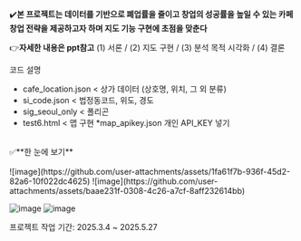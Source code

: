 ✔️**본 프로젝트는 데이터를 기반으로 폐업률을 줄이고 창업의 성공률을 높일 수 있는 카페 창업 전략을 제공하고자 하며 지도 기능 구현에 초점을 맞춘다**

👉**자세한 내용은 ppt참고** (1) 서론 / (2) 지도 구현 / (3) 분석 목적 시각화 / (4) 결론

코드 설명
- cafe_location.json < 상가 데이터 (상호명, 위치, 그 외 분류)
- si_code.json < 법정동코드, 위도, 경도
- sig_seoul_only < 폴리곤
- test6.html < 맵 구현
*map_apikey.json 개인 API_KEY 넣기

<br/>
✅**한 눈에 보기**
<br/>
<br/>
![image](https://github.com/user-attachments/assets/1fa61f7b-936f-45d2-82a6-10f022dc4625)
![image](https://github.com/user-attachments/assets/baae231f-0308-4c26-a7cf-8aff232614bb)

![image](https://github.com/user-attachments/assets/f34a26f2-83b0-448e-a9bc-ca8d5ffa103f)
![image](https://github.com/user-attachments/assets/75196cc8-9c87-4a05-b6d6-64bc262c652c)

프로젝트 작업 기간: 2025.3.4 ~ 2025.5.27
